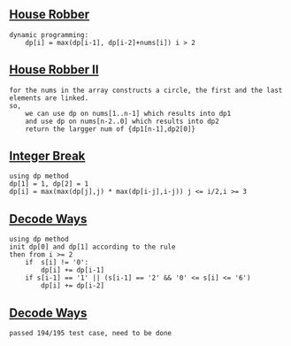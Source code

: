 ## [House Robber](HR.cpp)
	dynamic programming:
		dp[i] = max(dp[i-1], dp[i-2]+nums[i]) i > 2
		
## [House Robber II](HR2.cpp)
	for the nums in the array constructs a circle, the first and the last elements are linked.
	so, 
		we can use dp on nums[1..n-1] which results into dp1
		and use dp on nums[n-2..0] which results into dp2
		return the largger num of {dp1[n-1],dp2[0]}
## [Integer Break](IB.cpp)
	using dp method
	dp[1] = 1, dp[2] = 1
	dp[i] = max(max(dp[j],j) * max(dp[i-j],i-j)) j <= i/2,i >= 3

## [Decode Ways](DW.cpp)
	using dp method
	init dp[0] and dp[1] according to the rule
	then from i >= 2
		if 	s[i] != '0':
			dp[i] += dp[i-1]
		if s[i-1] == '1' || (s[i-1] == '2' && '0' <= s[i] <= '6')
			dp[i] += dp[i-2]

## [Decode Ways](DW2.cpp)
	passed 194/195 test case, need to be done